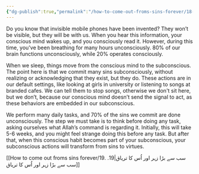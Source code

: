 ```yaml
---
{"dg-publish":true,"permalink":"/how-to-come-out-froms-sins-forever/18-unconsious-sins/","dgPassFrontmatter":true,"noteIcon":"","created":"2025-05-09T22:26:33.878+05:00","updated":"2025-05-09T23:33:59.492+05:00"}
---
```


Do you know that invisible mobile phones have been invented? They won’t be visible, but they will be with us. When you hear this information, your conscious mind wakes up, and you consciously read it. However, during this time, you've been breathing for many hours unconsciously. 80% of our brain functions unconsciously, while 20% operates consciously.

When we sleep, things move from the conscious mind to the subconscious. The point here is that we commit many sins subconsciously, without realizing or acknowledging that they exist, but they do. These actions are in our default settings, like looking at girls in university or listening to songs at branded cafes. We can tell them to stop songs, otherwise we don't sit here, but we don’t, because our conscious mind doesn’t send the signal to act, as these behaviors are embedded in our subconscious.

We perform many daily tasks, and 70% of the sins we commit are done unconsciously. The step we must take is to think before doing any task, asking ourselves what Allah’s command is regarding it. Initially, this will take 5-6 weeks, and you might feel strange doing this before any task. But after that, when this conscious habit becomes part of your subconscious, your subconscious actions will transform from sins to virtues.

[[How to come out froms sins forever/19. سب سے بڑا زہر اور اُس کا تریاق\|19. سب سے بڑا زہر اور اُس کا تریاق]]

